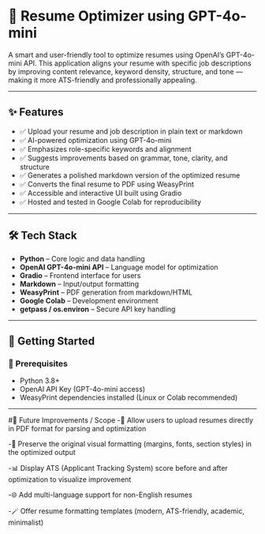 # 🧠 Resume Optimizer using GPT-4o-mini

A smart and user-friendly tool to optimize resumes using OpenAI’s GPT-4o-mini API. This application aligns your resume with specific job descriptions by improving content relevance, keyword density, structure, and tone — making it more ATS-friendly and professionally appealing.

---

## ✨ Features

- ✅ Upload your resume and job description in plain text or markdown
- ✅ AI-powered optimization using GPT-4o-mini
- ✅ Emphasizes role-specific keywords and alignment
- ✅ Suggests improvements based on grammar, tone, clarity, and structure
- ✅ Generates a polished markdown version of the optimized resume
- ✅ Converts the final resume to PDF using WeasyPrint
- ✅ Accessible and interactive UI built using Gradio
- ✅ Hosted and tested in Google Colab for reproducibility

---

## 🛠️ Tech Stack

- **Python** – Core logic and data handling
- **OpenAI GPT-4o-mini API** – Language model for optimization
- **Gradio** – Frontend interface for users
- **Markdown** – Input/output formatting
- **WeasyPrint** – PDF generation from markdown/HTML
- **Google Colab** – Development environment
- **getpass / os.environ** – Secure API key handling

---

## 🚀 Getting Started

### 🔑 Prerequisites

- Python 3.8+
- OpenAI API Key (GPT-4o-mini access)
- WeasyPrint dependencies installed (Linux or Colab recommended)

---

#🔮 Future Improvements / Scope
-📄 Allow users to upload resumes directly in PDF format for parsing and optimization

-🧾 Preserve the original visual formatting (margins, fonts, section styles) in the optimized output

-📊 Display ATS (Applicant Tracking System) score before and after optimization to visualize improvement

-🌐 Add multi-language support for non-English resumes

-🪄 Offer resume formatting templates (modern, ATS-friendly, academic, minimalist)
